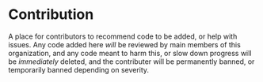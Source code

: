 # Contribution
A place for contributors to recommend code to be added, or help with issues.
Any code added here *will* be reviewed by main members of this organization, and any code meant to harm this, or slow down progress will be *immediately* deleted, and the contributer will be permanently banned, or temporarily banned depending on severity.
